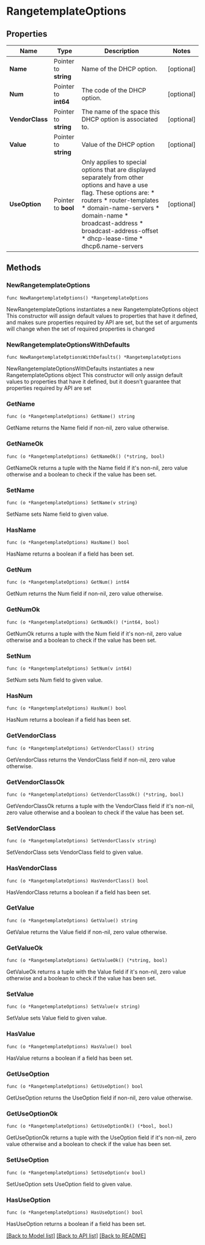 # RangetemplateOptions

## Properties

Name | Type | Description | Notes
------------ | ------------- | ------------- | -------------
**Name** | Pointer to **string** | Name of the DHCP option. | [optional] 
**Num** | Pointer to **int64** | The code of the DHCP option. | [optional] 
**VendorClass** | Pointer to **string** | The name of the space this DHCP option is associated to. | [optional] 
**Value** | Pointer to **string** | Value of the DHCP option | [optional] 
**UseOption** | Pointer to **bool** | Only applies to special options that are displayed separately from other options and have a use flag. These options are: * routers * router-templates * domain-name-servers * domain-name * broadcast-address * broadcast-address-offset * dhcp-lease-time * dhcp6.name-servers | [optional] 

## Methods

### NewRangetemplateOptions

`func NewRangetemplateOptions() *RangetemplateOptions`

NewRangetemplateOptions instantiates a new RangetemplateOptions object
This constructor will assign default values to properties that have it defined,
and makes sure properties required by API are set, but the set of arguments
will change when the set of required properties is changed

### NewRangetemplateOptionsWithDefaults

`func NewRangetemplateOptionsWithDefaults() *RangetemplateOptions`

NewRangetemplateOptionsWithDefaults instantiates a new RangetemplateOptions object
This constructor will only assign default values to properties that have it defined,
but it doesn't guarantee that properties required by API are set

### GetName

`func (o *RangetemplateOptions) GetName() string`

GetName returns the Name field if non-nil, zero value otherwise.

### GetNameOk

`func (o *RangetemplateOptions) GetNameOk() (*string, bool)`

GetNameOk returns a tuple with the Name field if it's non-nil, zero value otherwise
and a boolean to check if the value has been set.

### SetName

`func (o *RangetemplateOptions) SetName(v string)`

SetName sets Name field to given value.

### HasName

`func (o *RangetemplateOptions) HasName() bool`

HasName returns a boolean if a field has been set.

### GetNum

`func (o *RangetemplateOptions) GetNum() int64`

GetNum returns the Num field if non-nil, zero value otherwise.

### GetNumOk

`func (o *RangetemplateOptions) GetNumOk() (*int64, bool)`

GetNumOk returns a tuple with the Num field if it's non-nil, zero value otherwise
and a boolean to check if the value has been set.

### SetNum

`func (o *RangetemplateOptions) SetNum(v int64)`

SetNum sets Num field to given value.

### HasNum

`func (o *RangetemplateOptions) HasNum() bool`

HasNum returns a boolean if a field has been set.

### GetVendorClass

`func (o *RangetemplateOptions) GetVendorClass() string`

GetVendorClass returns the VendorClass field if non-nil, zero value otherwise.

### GetVendorClassOk

`func (o *RangetemplateOptions) GetVendorClassOk() (*string, bool)`

GetVendorClassOk returns a tuple with the VendorClass field if it's non-nil, zero value otherwise
and a boolean to check if the value has been set.

### SetVendorClass

`func (o *RangetemplateOptions) SetVendorClass(v string)`

SetVendorClass sets VendorClass field to given value.

### HasVendorClass

`func (o *RangetemplateOptions) HasVendorClass() bool`

HasVendorClass returns a boolean if a field has been set.

### GetValue

`func (o *RangetemplateOptions) GetValue() string`

GetValue returns the Value field if non-nil, zero value otherwise.

### GetValueOk

`func (o *RangetemplateOptions) GetValueOk() (*string, bool)`

GetValueOk returns a tuple with the Value field if it's non-nil, zero value otherwise
and a boolean to check if the value has been set.

### SetValue

`func (o *RangetemplateOptions) SetValue(v string)`

SetValue sets Value field to given value.

### HasValue

`func (o *RangetemplateOptions) HasValue() bool`

HasValue returns a boolean if a field has been set.

### GetUseOption

`func (o *RangetemplateOptions) GetUseOption() bool`

GetUseOption returns the UseOption field if non-nil, zero value otherwise.

### GetUseOptionOk

`func (o *RangetemplateOptions) GetUseOptionOk() (*bool, bool)`

GetUseOptionOk returns a tuple with the UseOption field if it's non-nil, zero value otherwise
and a boolean to check if the value has been set.

### SetUseOption

`func (o *RangetemplateOptions) SetUseOption(v bool)`

SetUseOption sets UseOption field to given value.

### HasUseOption

`func (o *RangetemplateOptions) HasUseOption() bool`

HasUseOption returns a boolean if a field has been set.


[[Back to Model list]](../README.md#documentation-for-models) [[Back to API list]](../README.md#documentation-for-api-endpoints) [[Back to README]](../README.md)


